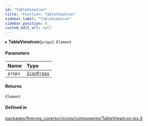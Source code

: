 ```yaml
---
id: "TableViewIcon"
title: "Function: TableViewIcon"
sidebar_label: "TableViewIcon"
sidebar_position: 0
custom_edit_url: null
---
```


▸ **TableViewIcon**(`props`): `Element`

#### Parameters

| Name | Type |
| :------ | :------ |
| `props` | [`IconProps`](../types/IconProps.md) |

#### Returns

`Element`

#### Defined in

[packages/firecms_core/src/icons/components/TableViewIcon.tsx:3](https://github.com/FireCMSco/firecms/blob/d45f3739/packages/firecms_core/src/icons/components/TableViewIcon.tsx#L3)
